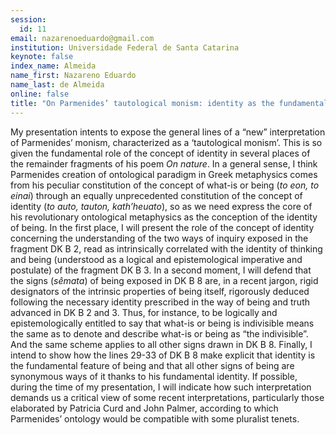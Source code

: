 ```yaml
---
session:
  id: 11
email: nazarenoeduardo@gmail.com
institution: Universidade Federal de Santa Catarina
keynote: false
index_name: Almeida
name_first: Nazareno Eduardo
name_last: de Almeida
online: false
title: "On Parmenides’ tautological monism: identity as the fundamental property of being"
---
```


My presentation intents to expose the general lines of a “new” interpretation of Parmenides’ monism, characterized as a ‘tautological monism’. This is so given the fundamental role of the concept of identity in several places of the remainder fragments of his poem *On nature*. In a general sense, I think Parmenides creation of ontological paradigm in Greek metaphysics comes from his peculiar constitution of the concept of what-is or being (*to eon, to einai*) through an equally unprecedented constitution of the concept of identity (*to auto, tauton, kath’heuato*), so as we need express the core of his revolutionary ontological metaphysics as the conception of the identity of being. In the first place, I will present the role of the concept of identity concerning the understanding of the two ways of inquiry exposed in the fragment DK B 2, read as intrinsically correlated with the identity of thinking and being (understood as a logical and epistemological imperative and postulate) of the fragment DK B 3. In a second moment, I will defend that the signs (*sêmata*) of being exposed in DK B 8 are, in a recent jargon, rigid designators of the intrinsic properties of being itself, rigorously deduced following the necessary identity prescribed in the way of being and truth advanced in DK B 2 and 3. Thus, for instance, to be logically and epistemologically entitled to say that what-is or being is indivisible means the same as to denote and describe what-is or being as “the indivisible”. And the same scheme applies to all other signs drawn in DK B 8. Finally, I intend to show how the lines 29-33 of DK B 8 make explicit that identity is the fundamental feature of being and that all other signs of being are synonymous ways of it thanks to his fundamental identity. If possible, during the time of my presentation, I will indicate how such interpretation demands us a critical view of some recent interpretations, particularly those elaborated by Patricia Curd and John Palmer, according to which Parmenides’ ontology would be compatible with some pluralist tenets.
